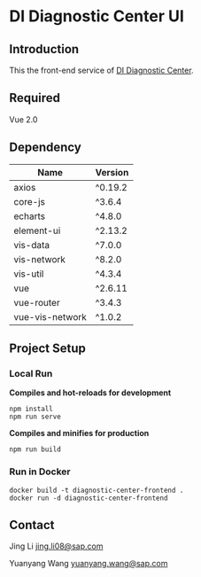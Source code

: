 # DI Diagnostic Center UI

## Introduction

This the front-end service of [DI Diagnostic Center](https://github.wdf.sap.corp/devops-warriors/diagnostic-center).

## Required

Vue 2.0

## Dependency

| Name | Version |
| ---- | ------- |
| axios | ^0.19.2 |
| core-js | ^3.6.4 |
| echarts | ^4.8.0 |
| element-ui | ^2.13.2 |
| vis-data | ^7.0.0 |
| vis-network | ^8.2.0 |
| vis-util | ^4.3.4 |
| vue | ^2.6.11 |
| vue-router | ^3.4.3 |
| vue-vis-network | ^1.0.2 |

## Project Setup

### Local Run

**Compiles and hot-reloads for development**
```
npm install
npm run serve
```

**Compiles and minifies for production**
```
npm run build
```

### Run in Docker

```
docker build -t diagnostic-center-frontend .
docker run -d diagnostic-center-frontend
```

## Contact

Jing Li jing.li08@sap.com

Yuanyang Wang yuanyang.wang@sap.com